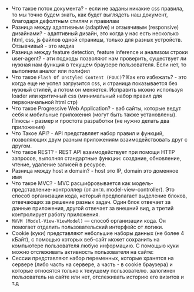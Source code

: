 - Что такое поток документа? - если не заданы никакие css правила, то мы точно будем знать, как будет выглядеть наш документ, благодаря дефолтным стилям и правилам 
- Разница между адаптивным (adaptive) и отзывчивым (responsive) дизайнами? - адаптивный дизайн, это когда у нас есть несколько html, css, js файлов одной страницы, только для разных устройств. Отзывчивый - это медиа 
- Разница между feature detection, feature inference и анализом строки user-agent? - эти подходы позволяют нам проверить, существует ли нужная нам функция в текущем браузере пользователя. Если нет, то выполним аналог или полифил 
- Что такое ``Flash Of Unstyled Content (FOUC)``? Как его избежать? - это когда еще не успел загрузится css, и страница показывается без нужный стилей, а потом он меняется. Исправить можно используя loader или критичный css (минимальный набор правил для первоначальной html стр) 
- Что такое Progressive Web Application? - вэб сайты, которые ведут себя к мобильные приложения (могут быть также установлены). Плюсы - размер и простота разработки (не нужно делать два приложения) 
- Что Такое API? - API представляет набор правил и функций, позволяющих двум разным приложениям взаимодействовать друг с другом. 
- Что такое REST? - REST API взаимодействует при помощи HTTP запросов, выполняя стандартные функции: создание, обновление, чтение, удаление записей в ресурсе. 
- Разница между host и domain? - host это IP, domain это доменное имя 
- Что такое MVC? - MVC расшифровывается как модель-представление-контроллер (от англ. model-view-controller). Это способ организации кода, который предполагает выделение блоков, отвечающих за решение разных задач. Один блок отвечает за данные приложения, другой отвечает за внешний вид, а третий контролирует работу приложения. 
- ``MVVM (Model-View-ViewModel)`` — способ организации кода. Он помогает отделить пользовательский интерфейс от логики.
- Cookie (куки) представляют небольшие наборы данных (не более 4 кБайт), с помощью которых веб-сайт может сохранить на компьютере пользователя любую информацию. С помощью куки можно отслеживать активность пользователя на сайте:
- Сессии представляют набор переменных, которые хранятся на сервере (либо часть на сервере, а часть - в cookie браузера) и которые относятся только к текущему пользователю. залогинен пользователь на сайте или нет, отслеживать историю его визитов и т.д
